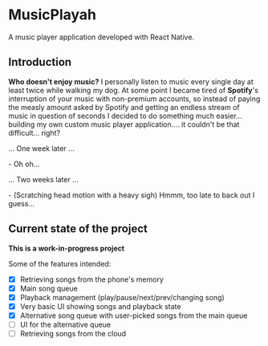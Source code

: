 # MusicPlayah
A music player application developed with React Native.

## Introduction

**Who doesn't enjoy music?** I personally listen to music every single day at least twice while walking my dog. At some point I became tired of **Spotify**'s interruption of your music with non-premium accounts, so instead of paying the measly amount asked by Spotify and getting an endless stream of music in question of seconds I decided to do something much easier... building my own custom music player application.... it couldn't be that difficult... right?

... One week later ...

\- Oh oh...

... Two weeks later ...

\- (Scratching head motion with a heavy sigh) Hmmm, too late to back out I guess...

## Current state of the project

**This is a work-in-progress project**

Some of the features intended:
- [x] Retrieving songs from the phone's memory
- [x] Main song queue
- [x] Playback management (play/pause/next/prev/changing song)
- [x] Very basic UI showing songs and playback state
- [x] Alternative song queue with user-picked songs from the main queue
- [ ] UI for the alternative queue
- [ ] Retrieving songs from the cloud
